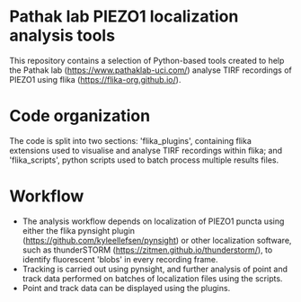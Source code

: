 # Pathak lab PIEZO1 localization analysis tools
This repository contains a selection of Python-based tools created to help the Pathak lab (https://www.pathaklab-uci.com/) analyse TIRF recordings of PIEZO1 using flika (https://flika-org.github.io/).

# Code organization 
The code is split into two sections: 'flika_plugins', containing flika extensions used to visualise and analyse TIRF recordings within flika; and 'flika_scripts', python scripts used to batch process multiple results files.

# Workflow
* The analysis workflow depends on localization of PIEZO1 puncta using either the flika pynsight plugin (https://github.com/kyleellefsen/pynsight) or other localization software, such as thunderSTORM (https://zitmen.github.io/thunderstorm/), to identify fluorescent 'blobs' in every recording frame. 
* Tracking is carried out using pynsight, and further analysis of point and track data performed on batches of localization files using the scripts. 
* Point and track data can be displayed using the plugins.
